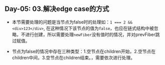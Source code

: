 Day-05: 03.解决edge case的方式
---

- 本节需要处理的问题是当节点为false时的处理如：`1 === 2 && <div>123</div>`, 在这种情况下该节点的值为`false`，也应在链式结构中被忽略，不进行创建，所以需要处理`newFiber`没有值时的情况，并对prevFiber跳过赋值。

- 节点为false的情况中存在三种类型：1.空节点在children开始，2.空节点在children中间，3.空节点在children结束。，需要依次进行处理。

